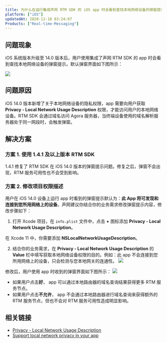 ```yaml
---
title: 为什么在运行集成声网 RTM SDK 的 iOS app 时会看到查找本地网络设备的弹窗提示？
platform: ["iOS"]
updatedAt: 2020-12-18 03:24:07
Products: ["Real-time-Messaging"]
---
```


## 问题现象

iOS 系统版本升级至 14.0 版本后，用户使用集成了声网 RTM SDK 的 app 时会看到查找本地网络设备的弹窗提示。默认弹窗界面如下图所示：

![](https://web-cdn.agora.io/docs-files/1599798269838)

## 问题原因

iOS 14.0 版本新增了关于本地网络设备的隐私权限，app 需要向用户获取 **Privacy - Local Network Usage Description** 权限，才能访问用户的本地网络设备。RTM SDK 会通过域名访问 Agora 服务器，当终端设备使用的域名解析服务器处于同一网段时，会触发弹窗。

## 解决方案

### 方案 1. 使用 1.4.1 及以上版本 RTM SDK

1.4.1 修复了 RTM SDK 在 iOS 14.0 版本的弹窗提示问题。修复之后，弹窗不会出现，RTM 服务可用性也不会受到影响。

### 方案 2. 修改项目权限描述

用户在 iOS 14.0 设备上运行 app 时看到的弹窗提示默认为：**此 App 将可发现和连接到您所用网络上的设备**。声网建议你结合你的业务需求修改弹窗提示内容，修改步骤如下：

1. 打开 Xcode 项目，在 `info.plist` 文件中，点击 **+** 图标添加 **Privacy - Local Network Usage Description**。

 <div class="alert info">在 Xcode 11 中，你需要添加 <b>NSLocalNetworkUsageDescription</b>。</div>

2. 结合你的业务需求，在 **Privacy - Local Network Usage Description** 的 **Value** 栏中填写获取本地网络设备权限的目的。例如：此 app 不会连接到您所用网络上的设备，只会检测与您本地网关的连通性。
   ![](https://web-cdn.agora.io/docs-files/1599798333919)

修改后，用户使用 app 时收到的弹窗界面如下图所示：
![](https://web-cdn.agora.io/docs-files/1599798346549)

- 如果用户点击**好**， app 可以通过本地路由器的域名查询结果获得更多 RTM 服务节点。
- 如果用户点击**不允许**， app 不会通过本地路由器进行域名查询来获得额外的 RTM 服务节点，但也不会对 RTM 服务可用性造成明显影响。

## 相关链接

- [Privacy - Local Network Usage Description](https://developer.apple.com/documentation/bundleresources/information_property_list/nslocalnetworkusagedescription)
- [Support local network privacy in your app](https://developer.apple.com/videos/play/wwdc2020/10110/)
